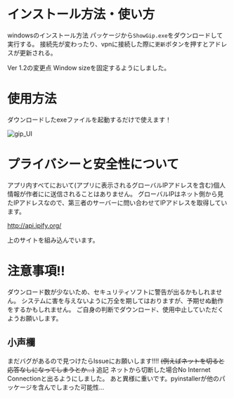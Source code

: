 # インストール方法・使い方
windowsのインストール方法
パッケージから`ShowGip.exe`をダウンロードして実行する。
接続先が変わったり、vpnに接続した際に`更新`ボタンを押すとアドレスが更新される。

Ver 1.2の変更点
Window sizeを固定するようにしました。
# 使用方法
ダウンロードしたexeファイルを起動するだけで使えます！

![gip_UI](https://github.com/nanosize/show_gip/assets/145854377/8ce4e96f-1979-4b43-b07f-40793a5f3618)

# プライバシーと安全性について
アプリ内すべてにおいて(アプリに表示されるグローバルIPアドレスを含む)個人情報が作者にに送信されることはありません。
グローバルIPはネット側から見たIPアドレスなので、第三者のサーバーに問い合わせてIPアドレスを取得しています。

http://api.ipify.org/

上のサイトを組み込んでいます。

# 注意事項!!
ダウンロード数が少ないため、セキュリティソフトに警告が出るかもしれません。
システムに害を与えないように万全を期してはおりますが、予期せぬ動作をするかもしれません。
ご自身の判断でダウンロード、使用中止していただくようお願いします。

## 小声欄
まだバグがあるので見つけたらIssueにお願いします!!!!
~~(例えばネットを切ると応答なしになってしまうとか...)~~
追記 ネットから切断した場合No Internet Connectionと出るようにしました。
あと異様に重いです。pyinstallerが他のパッケージを含んでしまった可能性...

